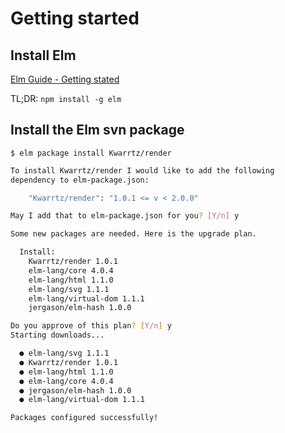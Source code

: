 # Getting started

## Install Elm

[Elm Guide - Getting stated](https://guide.elm-lang.org/get_started.html)

TL;DR: `npm install -g elm`

## Install the Elm svn package

`$ elm package install Kwarrtz/render`

```bash
To install Kwarrtz/render I would like to add the following
dependency to elm-package.json:

    "Kwarrtz/render": "1.0.1 <= v < 2.0.0"

May I add that to elm-package.json for you? [Y/n] y

Some new packages are needed. Here is the upgrade plan.

  Install:
    Kwarrtz/render 1.0.1
    elm-lang/core 4.0.4
    elm-lang/html 1.1.0
    elm-lang/svg 1.1.1
    elm-lang/virtual-dom 1.1.1
    jergason/elm-hash 1.0.0

Do you approve of this plan? [Y/n] y
Starting downloads...

  ● elm-lang/svg 1.1.1
  ● Kwarrtz/render 1.0.1
  ● elm-lang/html 1.1.0
  ● elm-lang/core 4.0.4
  ● jergason/elm-hash 1.0.0
  ● elm-lang/virtual-dom 1.1.1

Packages configured successfully!
```
